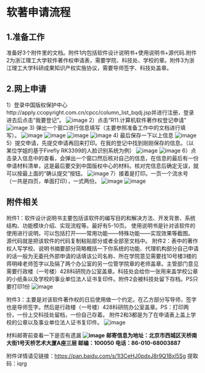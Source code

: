 # 软著申请流程 #
## 1.准备工作 ##
准备好3个附件里的文档。附件1内包括软件设计说明书+使用说明书+源代码.附件2为浙江理工大学软件著作权申请表，需要学院、科技处、学校的章。附件3为浙江理工大学科研成果知识产权实施协议，需要导师签字、科技处盖章。
## 2.网上申请 ##
1）登录中国版权保护中心http://apply.ccopyright.com.cn/cpcc/column_list_bqdj.jsp并进行注册，登录进去后点击“我要登记”。
![image](1.png)
2）点击“R11.计算机软件著作权登记申请”
![image](2.png)
3) 弹出一个窗口进行信息填写（主要参照准备工作中的文档进行填写）。
![image](3.png)
![image](4.png)
![image](5.png)
![image](6.png)
4) 最后保存一下以上信息
![image](7.png)
5）提交申请，先提交申请再回来打印。在我的登记中找到刚刚保存的信息。（以某位学姐的基于Firefly RK3399的人脸识别系统为例）
![image](8.png)
![image](9.png)
6）点击录入信息中的查看，会弹出一个窗口然后核对自己的信息，在信息的最后有一份申请材料清单，这是最后要交到中国版权中心的材料。核对完信息后确定无误，就可以按最上面的“确认提交”按钮。
![image](10.png)
7）接着是打印。一页一个流水号（一共是四页，单面打印），一式两份。
![image](11.png)
![image](12.png)
## 附件相关 ##
附件1：软件设计说明书主要包括该软件的编写目的和解决方法、开发背景、系统结构、功能模块介绍、实现流程等。最好有5-10页。
使用说明书是针对该软件的使用进行说明，可以包括打开——常用功能——特殊功能——实现效果等截图。
源代码就是把该软件的代码复制粘贴部分或者全部至文档中。
附件2：表中的著作权人写学校、说明书摘要部分简略概括一下你系统的功能、代理机构部分自己申请的话一般为无委托外部申请的话填该公司名称、所在学院意见需要找10号楼3楼的蒋明峰老师签字以及隔了两个办公室的另一位管学院章的老师盖章。主管部门意见需要行政楼（一号楼）428科研院办公室盖章。科技处会给你一张用来盖学校公章的小纸条以及学校的事业单位法人证书复印件。附件2会被科技处留下存档。PS只要打印1份
![image](13.png)

附件3：主要是对该软件著作权的日后使用做一个约定。在乙方部分写导师，签字也是导师签字。然后是行政楼（一号楼）428科研院办公室盖章。PS：打印两份，一份上交科技处留档，一份自己存着。
附件2和3都是为了在申请表上盖上学校的公章以及事业单位法人证书复印件。
![image](14.png)

材料邮寄前查看一下是否有遗漏
**![image](15.png)**
**邮寄信息为地址：北京市西城区天桥南大街1号天桥艺术大厦A座三层 邮编：100050 电话：86-010-68003887**

附件详情请见链接：https://pan.baidu.com/s/1l3CeHJ0pdxJ8r9Q1Bxl5Sg 
提取码：iqrg 


